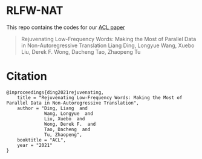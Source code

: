 # RLFW-NAT

This repo contains the codes for our [ACL paper](https://aclanthology.org/2021.acl-long.266.pdf)

> Rejuvenating Low-Frequency Words: Making the Most of Parallel Data in Non-Autoregressive Translation
> Liang Ding, Longyue Wang, Xuebo Liu, Derek F. Wong, Dacheng Tao, Zhaopeng Tu

# Citation
```
@inproceedings{ding2021rejuvenating,
    title = "Rejuvenating Low-Frequency Words: Making the Most of Parallel Data in Non-Autoregressive Translation",
    author = "Ding, Liang  and
              Wang, Longyue  and
              Liu, Xuebo  and
              Wong, Derek F.  and
              Tao, Dacheng  and
              Tu, Zhaopeng",
    booktitle = "ACL",
    year = "2021"
}
```
